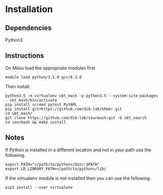 # Installation

## Dependencies
Python3

## Instructions
On Milou load the appropriate modules first
```
module load python/3.5.0 gcc/6.3.0
```
Then install.
```
python3.5 -m virtualenv sbt_mash -p python3.5 --system-site-packages
. sbt_mash/bin/activate
pip install screed pytest PyYAML
pip install git+https://github.com/dib-lab/khmer.git
cd sbt_mash/
git clone https://github.com/dib-lab/sourmash.git -b sbt_search
cd sourmash && make install
```
## Notes
If Python is installed in a different location and not in your path use the following.
```
export PATH="</path/to/python>/bin/:$PATH"
export LD_LIBRARY_PATH=</path/to/python>/lib/
```
If the virtualenv module is not installed then you can use the following.
```
pip3 install --user virtualenv
```
